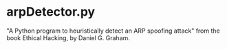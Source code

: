 # arpDetector.py
"A Python program to heuristically detect an ARP spoofing attack" from the book Ethical Hacking, by Daniel G. Graham.
